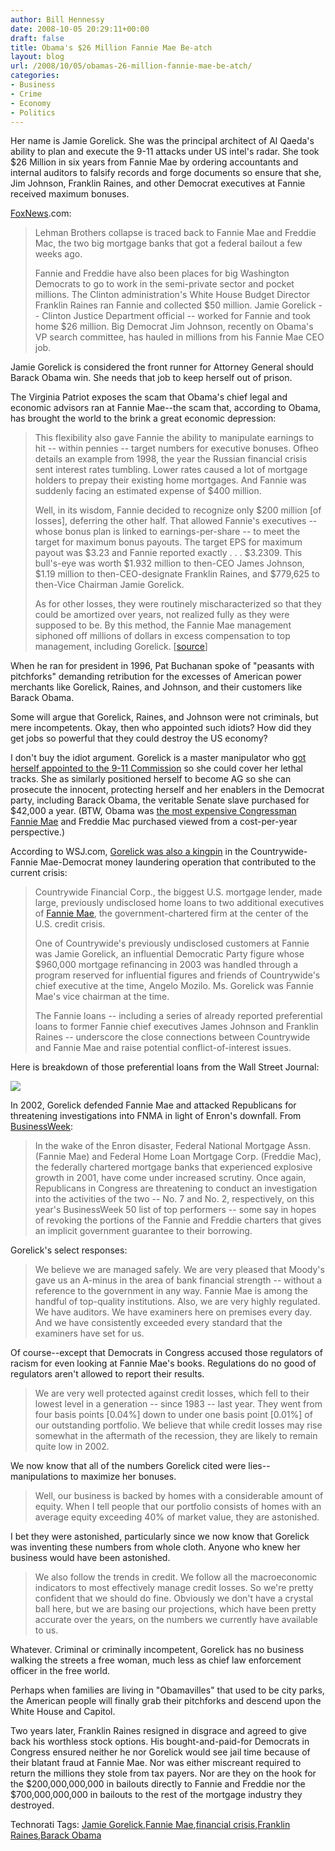 ```yaml
---
author: Bill Hennessy
date: 2008-10-05 20:29:11+00:00
draft: false
title: Obama's $26 Million Fannie Mae Be-atch
layout: blog
url: /2008/10/05/obamas-26-million-fannie-mae-be-atch/
categories:
- Business
- Crime
- Economy
- Politics
---
```


Her name is Jamie Gorelick. She was the principal architect of Al Qaeda's ability to plan and execute the 9-11 attacks under US intel's radar. She took $26 Million in six years from Fannie Mae by ordering accountants and internal auditors to falsify records and forge documents so ensure that she, Jim Johnson, Franklin Raines, and other Democrat executives at Fannie received maximum bonuses.

 

[FoxNews](https://www.foxnews.com/story/0,2933,423701,00.html).com:

 

>   
> 
> Lehman Brothers collapse is traced back to Fannie Mae and Freddie Mac, the two big mortgage banks that got a federal bailout a few weeks ago.
> 
>    
> 
> Fannie and Freddie have also been places for big Washington Democrats to go to work in the semi-private sector and pocket millions. The Clinton administration's White House Budget Director Franklin Raines ran Fannie and collected $50 million. Jamie Gorelick -- Clinton Justice Department official -- worked for Fannie and took home $26 million. Big Democrat Jim Johnson, recently on Obama's VP search committee, has hauled in millions from his Fannie Mae CEO job.
> 
> 

 

Jamie Gorelick is considered the front runner for Attorney General should Barack Obama win. She needs that job to keep herself out of prison.

 

The Virginia Patriot exposes the scam that Obama's chief legal and economic advisors ran at Fannie Mae--the scam that, according to Obama, has brought the world to the brink a great economic depression:

 

>   
> 
> This flexibility also gave Fannie the ability to manipulate earnings to hit -- within pennies -- target numbers for executive bonuses. Ofheo details an example from 1998, the year the Russian financial crisis sent interest rates tumbling. Lower rates caused a lot of mortgage holders to prepay their existing home mortgages. And Fannie was suddenly facing an estimated expense of $400 million.
> 
>    
> 
> Well, in its wisdom, Fannie decided to recognize only $200 million [of losses], deferring the other half. That allowed Fannie's executives -- whose bonus plan is linked to earnings-per-share -- to meet the target for maximum bonus payouts. The target EPS for maximum payout was $3.23 and Fannie reported exactly . . . $3.2309. This bull's-eye was worth $1.932 million to then-CEO James Johnson, $1.19 million to then-CEO-designate Franklin Raines, and $779,625 to then-Vice Chairman Jamie Gorelick.
> 
>    
> 
> As for other losses, they were routinely mischaracterized so that they could be amortized over years, not realized fully as they were supposed to be. By this method, the Fannie Mae management siphoned off millions of dollars in excess compensation to top management, including Gorelick. [[source](https://virginiavirtucon.wordpress.com/2008/09/16/investigate-jamie-gorelick-now-urge-obama-to-return-fannie-mae-donation/)]
> 
> 

 

When he ran for president in 1996, Pat Buchanan spoke of "peasants with pitchforks" demanding retribution for the excesses of American power merchants like Gorelick, Raines, and Johnson, and their customers like Barack Obama.

 

Some will argue that Gorelick, Raines, and Johnson were not criminals, but mere incompetents. Okay, then who appointed such idiots? How did they get jobs so powerful that they could destroy the US economy?

 

I don't buy the idiot argument. Gorelick is a master manipulator who [got herself appointed to the 9-11 Commission](https://findarticles.com/p/articles/mi_m0EIN/is_2003_Jan_10/ai_96308237) so she could cover her lethal tracks. She as similarly positioned herself to become AG so she can prosecute the innocent, protecting herself and her enablers in the Democrat party, including Barack Obama, the veritable Senate slave purchased for $42,000 a year. (BTW, Obama was [the most expensive Congressman Fannie Mae](https://hennessysview.com/2008/09/15/franklin-raines-criminal-enterprise-and-barack-obama-his-accomplice/) and Freddie Mac purchased viewed from a cost-per-year perspective.)

 

According to WSJ.com, [Gorelick was also a kingpin](https://online.wsj.com/article/SB122230672551773977.html?mod=googlenews_wsj) in the Countrywide-Fannie Mae-Democrat money laundering operation that contributed to the current crisis:

 

>   
> 
> Countrywide Financial Corp., the biggest U.S. mortgage lender, made large, previously undisclosed home loans to two additional executives of [Fannie Mae](https://online.wsj.com/public/quotes/main.html?type=djn&symbol=FNM), the government-chartered firm at the center of the U.S. credit crisis.
> 
>    
> 
> One of Countrywide's previously undisclosed customers at Fannie was Jamie Gorelick, an influential Democratic Party figure whose $960,000 mortgage refinancing in 2003 was handled through a program reserved for influential figures and friends of Countrywide's chief executive at the time, Angelo Mozilo. Ms. Gorelick was Fannie Mae's vice chairman at the time.
> 
>    
> 
> The Fannie loans -- including a series of already reported preferential loans to former Fannie chief executives James Johnson and Franklin Raines -- underscore the close connections between Countrywide and Fannie Mae and raise potential conflict-of-interest issues.
> 
> 

 

Here is breakdown of those preferential loans from the Wall Street Journal:

 

![](https://s.wsj.net/public/resources/images/NA-AS735_FANNIE_NS_20080924185214.gif)


 

In 2002, Gorelick defended Fannie Mae and attacked Republicans for threatening investigations into FNMA in light of Enron's downfall. From [BusinessWeek](https://www.businessweek.com/bw50/content/mar2002/a3776033.htm):

 

>   
> 
> In the wake of the Enron disaster, Federal National Mortgage Assn. (Fannie Mae) and Federal Home Loan Mortgage Corp. (Freddie Mac), the federally chartered mortgage banks that experienced explosive growth in 2001, have come under increased scrutiny. Once again, Republicans in Congress are threatening to conduct an investigation into the activities of the two -- No. 7 and No. 2, respectively, on this year's BusinessWeek 50 list of top performers -- some say in hopes of revoking the portions of the Fannie and Freddie charters that gives an implicit government guarantee to their borrowing.
> 
> 

 

Gorelick's select responses:

 

>   
> 
> We believe we are managed safely. We are very pleased that Moody's gave us an A-minus in the area of bank financial strength -- without a reference to the government in any way. Fannie Mae is among the handful of top-quality institutions. Also, we are very highly regulated. We have auditors. We have examiners here on premises every day. And we have consistently exceeded every standard that the examiners have set for us.
> 
> 

 

Of course--except that Democrats in Congress accused those regulators of racism for even looking at Fannie Mae's books. Regulations do no good of regulators aren't allowed to report their results.

 

>   
> 
> We are very well protected against credit losses, which fell to their lowest level in a generation -- since 1983 -- last year. They went from four basis points [0.04%] down to under one basis point [0.01%] of our outstanding portfolio. We believe that while credit losses may rise somewhat in the aftermath of the recession, they are likely to remain quite low in 2002.
> 
> 

 

We now know that all of the numbers Gorelick cited were lies--manipulations to maximize her bonuses.

 

>   
> 
> Well, our business is backed by homes with a considerable amount of equity. When I tell people that our portfolio consists of homes with an average equity exceeding 40% of market value, they are astonished.
> 
> 

 

I bet they were astonished, particularly since we now know that Gorelick was inventing these numbers from whole cloth. Anyone who knew her business would have been astonished. 

 

>   
> 
> We also follow the trends in credit. We follow all the macroeconomic indicators to most effectively manage credit losses. So we're pretty confident that we should do fine. Obviously we don't have a crystal ball here, but we are basing our projections, which have been pretty accurate over the years, on the numbers we currently have available to us.
> 
> 

 

Whatever. Criminal or criminally incompetent, Gorelick has no business walking the streets a free woman, much less as chief law enforcement officer in the free world.

 

Perhaps when families are living in "Obamavilles" that used to be city parks, the American people will finally grab their pitchforks and descend upon the White House and Capitol.

 

Two years later, Franklin Raines resigned in disgrace and agreed to give back his worthless stock options. His bought-and-paid-for Democrats in Congress ensured neither he nor Gorelick would see jail time because of their blatant fraud at Fannie Mae. Nor was either miscreant required to return the millions they stole from tax payers. Nor are they on the hook for the $200,000,000,000 in bailouts directly to Fannie and Freddie nor the $700,000,000,000 in bailouts to the rest of the mortgage industry they destroyed. 

 

Technorati Tags: [Jamie Gorelick](https://technorati.com/tags/Jamie%20Gorelick),[Fannie Mae](https://technorati.com/tags/Fannie%20Mae),[financial crisis](https://technorati.com/tags/financial%20crisis),[Franklin Raines](https://technorati.com/tags/Franklin%20Raines),[Barack Obama](https://technorati.com/tags/Barack%20Obama)
